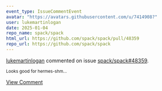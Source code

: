```yaml
---
event_type: IssueCommentEvent
avatar: "https://avatars.githubusercontent.com/u/7414908?"
user: lukemartinlogan
date: 2025-01-04
repo_name: spack/spack
html_url: https://github.com/spack/spack/pull/48359
repo_url: https://github.com/spack/spack
---
```


<a href='https://github.com/lukemartinlogan' target='_blank'>lukemartinlogan</a> commented on issue <a href='https://github.com/spack/spack/pull/48359' target='_blank'>spack/spack#48359</a>.

<small>Looks good for hermes-shm...</small>

<a href='https://github.com/spack/spack/pull/48359' target='_blank'>View Comment</a>